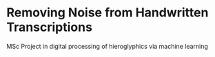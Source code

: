 # Removing Noise from Handwritten Transcriptions
MSc Project in digital processing of hieroglyphics via machine learning
